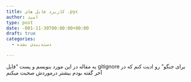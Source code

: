 ```yaml
---
title: کاربرد فایل های .pyc
author: امید
type: post
date: -001-11-30T00:00:00+00:00
draft: true
categories:
  - دسته‌بندی نشده

---
```

یه مقاله در این مورد بنویسم و پست &#8220;فایل gitignore برای جنگو&#8221; رو ادیت کنم که در آخر گفته بودم بیشتر درموردش صحبت میکنم
